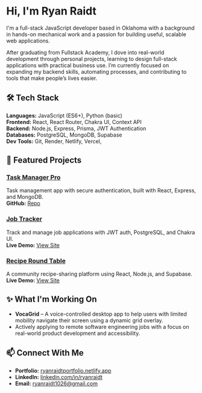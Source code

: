 # Hi, I'm Ryan Raidt

I'm a full-stack JavaScript developer based in Oklahoma with a background in hands-on mechanical work and a passion for building useful, scalable web applications.

After graduating from Fullstack Academy, I dove into real-world development through personal projects, learning to design full-stack applications with practical business use. I’m currently focused on expanding my backend skills, automating processes, and contributing to tools that make people’s lives easier.

## 🛠️ Tech Stack

**Languages:** JavaScript (ES6+), Python (basic)  
**Frontend:** React, React Router, Chakra UI, Context API  
**Backend:** Node.js, Express, Prisma, JWT Authentication  
**Databases:** PostgreSQL, MongoDB, Supabase  
**Dev Tools:** Git, Render, Netlify, Vercel, 

## 🚀 Featured Projects

### [Task Manager Pro](https://ryan-task-manger-pro.netlify.app/)
Task management app with secure authentication, built with React, Express, and MongoDB.  
**GitHub:** [Repo](https://github.com/RyanRaidt/task-manger-pro)

### [Job Tracker](https://github.com/RyanRaidt/job-tracker)
Track and manage job applications with JWT auth, PostgreSQL, and Chakra UI.  
**Live Demo:** [View Site](https://your-job-tracker-link.netlify.app)

### [Recipe Round Table](https://github.com/RyanRaidt/recipe-sharing)
A community recipe-sharing platform using React, Node.js, and Supabase.  
**Live Demo:** [View Site](https://your-recipe-site-link.netlify.app)

## ✨ What I'm Working On

- **VocaGrid** – A voice-controlled desktop app to help users with limited mobility navigate their screen using a dynamic grid overlay.
- Actively applying to remote software engineering jobs with a focus on real-world product development and accessibility.

## 📫 Connect With Me

- **Portfolio:** [ryanraidtportfolio.netlify.app](https://ryanraidtportfolio.netlify.app)
- **LinkedIn:** [linkedin.com/in/ryanraidt](https://www.linkedin.com/in/ryanraidt)
- **Email:** ryanraidt1026@gmail.com
